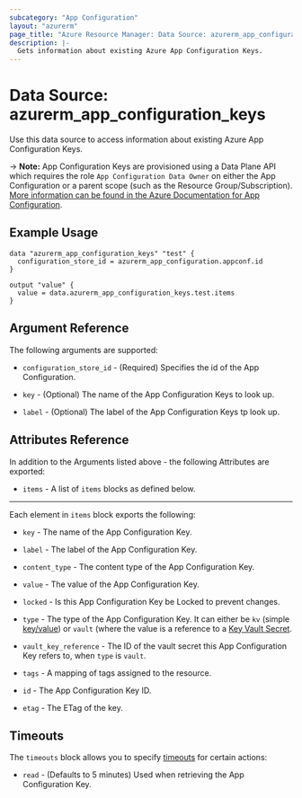 ```yaml
---
subcategory: "App Configuration"
layout: "azurerm"
page_title: "Azure Resource Manager: Data Source: azurerm_app_configuration_keys"
description: |-
  Gets information about existing Azure App Configuration Keys.
---
```


# Data Source: azurerm_app_configuration_keys

Use this data source to access information about existing Azure App Configuration Keys.

-> **Note:** App Configuration Keys are provisioned using a Data Plane API which requires the role `App Configuration Data Owner` on either the App Configuration or a parent scope (such as the Resource Group/Subscription). [More information can be found in the Azure Documentation for App Configuration](https://docs.microsoft.com/azure/azure-app-configuration/concept-enable-rbac#azure-built-in-roles-for-azure-app-configuration).

## Example Usage

```hcl
data "azurerm_app_configuration_keys" "test" {
  configuration_store_id = azurerm_app_configuration.appconf.id
}

output "value" {
  value = data.azurerm_app_configuration_keys.test.items
}
```

## Argument Reference

The following arguments are supported:

* `configuration_store_id` - (Required) Specifies the id of the App Configuration.

* `key` - (Optional) The name of the App Configuration Keys to look up.

* `label` - (Optional) The label of the App Configuration Keys tp look up.

## Attributes Reference

In addition to the Arguments listed above - the following Attributes are exported:

* `items` - A list of `items` blocks as defined below.

---

Each element in `items` block exports the following:

* `key` - The name of the App Configuration Key.

* `label` - The label of the App Configuration Key.

* `content_type` - The content type of the App Configuration Key.

* `value` - The value of the App Configuration Key.

* `locked` - Is this App Configuration Key be Locked to prevent changes.

* `type` - The type of the App Configuration Key. It can either be `kv` (simple [key/value](https://docs.microsoft.com/azure/azure-app-configuration/concept-key-value)) or `vault` (where the value is a reference to a [Key Vault Secret](https://azure.microsoft.com/en-gb/services/key-vault/).

* `vault_key_reference` - The ID of the vault secret this App Configuration Key refers to, when `type` is `vault`.

* `tags` - A mapping of tags assigned to the resource.

* `id` - The App Configuration Key ID.

* `etag` - The ETag of the key.

## Timeouts

The `timeouts` block allows you to specify [timeouts](https://developer.hashicorp.com/terraform/language/resources/configure#define-operation-timeouts) for certain actions:

* `read` - (Defaults to 5 minutes) Used when retrieving the App Configuration Key.
